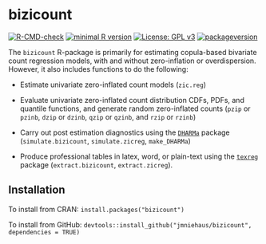 # bizicount

  <!-- badges: start -->
  [![R-CMD-check](https://github.com/jmniehaus/bizicount/workflows/R-CMD-check/badge.svg)](https://github.com/jmniehaus/bizicount/actions)
  [![minimal R version](https://img.shields.io/badge/R%3E%3D-4.1.0-6666ff.svg)](https://cran.r-project.org/)
[![License: GPL v3](https://img.shields.io/badge/License-GPLv3-blue.svg)](https://www.gnu.org/licenses/gpl-3.0)
[![packageversion](https://img.shields.io/badge/Package%20version-1.0.0-lightgrey.svg?style=flat-square)](commits/main)
  <!-- badges: end -->

The `bizicount` R-package is primarily for estimating copula-based bivariate 
count regression models, with and without zero-inflation or overdispersion. 
However, it also includes functions to do the following:

* Estimate univariate zero-inflated count models (`zic.reg`)
     
* Evaluate univariate zero-inflated count distribution CDFs, PDFs, and quantile 
functions, and generate random zero-inflated counts (`pzip` or `pzinb`, `dzip` or `dzinb`, `qzip` or `qzinb`, and `rzip` or `rzinb`)
     
* Carry out post estimation diagnostics using the [`DHARMa`](https://github.com/florianhartig/DHARMa) package (`simulate.bizicount`, `simulate.zicreg`, `make_DHARMa`)
     
* Produce professional tables in latex, word, or plain-text using the [`texreg`](https://github.com/leifeld/texreg) package (`extract.bizicount`, `extract.zicreg`). 
     
## Installation

To install from CRAN: 
`install.packages("bizicount")`

To install from GitHub:
`devtools::install_github("jmniehaus/bizicount", dependencies = TRUE)`

